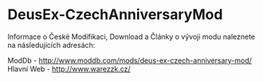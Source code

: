 # DeusEx-CzechAnniversaryMod
Informace o České Modifikaci, Download a Články o vývoji modu naleznete na následujících adresách:

ModDb - http://www.moddb.com/mods/deus-ex-czech-anniversary-mod/
Hlavní Web - http://www.warezzk.cz/

